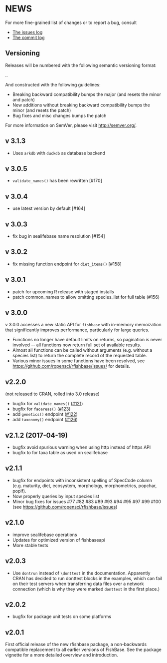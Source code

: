 NEWS
====

For more fine-grained list of changes or to report a bug, consult 

* [The issues log](https://github.com/ropensci/rfishbase/issues)
* [The commit log](https://github.com/ropensci/rfishbase/commits/master)

Versioning
----------

Releases will be numbered with the following semantic versioning format:

<major>.<minor>.<patch>

And constructed with the following guidelines:

* Breaking backward compatibility bumps the major (and resets the minor 
  and patch)
* New additions without breaking backward compatibility bumps the minor 
  (and resets the patch)
* Bug fixes and misc changes bumps the patch

For more information on SemVer, please visit http://semver.org/.

v 3.1.3
-------

- Uses `arkdb` with `duckdb` as database backend

v 3.0.5
--------

- `validate_names()` has been rewritten [#170]

v 3.0.4
--------

- use latest version by default [#164]

v 3.0.3
------

- fix bug in sealifebase name resolution [#154]

v 3.0.2
--------

- fix missing function endpoint for `diet_items()` [#158]


v 3.0.1
--------

- patch for upcoming R release with staged installs
- patch common_names to allow omitting species_list for full table (#156)

v 3.0.0
------

v 3.0.0 accesses a new static API for `fishbase` with in-memory
memoization that significantly improves performance, particularly
for large queries.  

- Functions no longer have default limits on returns, so pagination
  is never involved -- all functions now return full set of available
  results.  
- Almost all functions can be called without arguments (e.g. without
  a species list) to return the complete record of the requested table.
- Various minor issues in some functions have been resolved, see 
  <https://github.com/ropensci/rfishbase/issues/> for details.


v2.2.0 
-------

(not released to CRAN, rolled into 3.0 release)

* bugfix for `validate_names()` ([#121](https://github.com/ropensci/rfishbase/issues/121))
* bugfix for `faoareas()` ([#123](https://github.com/ropensci/rfishbase/issues/123))
* add `genetics()` endpoint ([#122](https://github.com/ropensci/rfishbase/issues/122))
* add `taxonomy()` endpoint ([#126](https://github.com/ropensci/rfishbase/issues/126))

v2.1.2   (2017-04-19)
------

* bugfix avoid spurious warning when using http instead of https API
* bugfix to for taxa table as used on sealifebase


v2.1.1
-------


* bugfix for endpoints with inconsistent spelling of SpecCode column 
(e.g. maturity, diet, ecosystem, morphology, morphometrics, popchar, poplf).
* Now properly queries by input species list
* Minor bug fixes for issues #77 #82 #83 #89 #93 #94 #95 #97 #99 #100 (see https://github.com/ropensci/rfishbase/issues)

v2.1.0
------

* improve sealifebase operations
* Updates for optimized version of fishbaseapi
* More stable tests

v2.0.3
------

* Use `dontrun` instead of `\donttest` in the documentation.  Apparently CRAN has decided to run donttest blocks in the examples, which can fail on their test servers when transferring data files over a network connection (which is why they were marked `donttest` in the first place.)

v2.0.2
------

* bugfix for package unit tests on some platforms

v2.0.1
------

First official release of the new rfishbase package, a non-backwards
compatible replacement to all earlier versions of FishBase. See the
package vignette for a more detailed overview and introduction.
